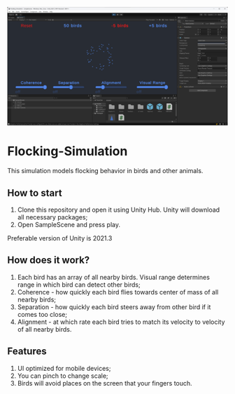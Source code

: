 ![Alt text](screenshot.png?raw=true "Title")

# Flocking-Simulation
This simulation models flocking behavior in birds and other animals.

## How to start
1. Clone this repository and open it using Unity Hub. Unity will download all necessary packages;
2. Open SampleScene and press play.
   
Preferable version of Unity is 2021.3

## How does it work?
1. Each bird has an array of all nearby birds. Visual range determines range in which bird can detect other birds;
2. Coherence - how quickly each bird flies towards center of mass of all nearby birds;
3. Separation - how quickly each bird steers away from other bird if it comes too close;
4. Alignment - at which rate each bird tries to match its velocity to velocity of all nearby birds.

## Features
1. UI optimized for mobile devices;
2. You can pinch to change scale;
3. Birds will avoid places on the screen that your fingers touch.
